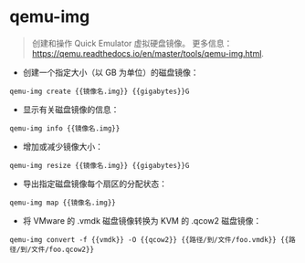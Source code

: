 # qemu-img

> 创建和操作 Quick Emulator 虚拟硬盘镜像。
> 更多信息：<https://qemu.readthedocs.io/en/master/tools/qemu-img.html>.

- 创建一个指定大小（以 GB 为单位）的磁盘镜像：

`qemu-img create {{镜像名.img}} {{gigabytes}}G`

- 显示有关磁盘镜像的信息：

`qemu-img info {{镜像名.img}}`

- 增加或减少镜像大小：

`qemu-img resize {{镜像名.img}} {{gigabytes}}G`

- 导出指定磁盘镜像每个扇区的分配状态：

`qemu-img map {{镜像名.img}}`

- 将 VMware 的 .vmdk 磁盘镜像转换为 KVM 的 .qcow2 磁盘镜像：

`qemu-img convert -f {{vmdk}} -O {{qcow2}} {{路径/到/文件/foo.vmdk}} {{路径/到/文件/foo.qcow2}}`

